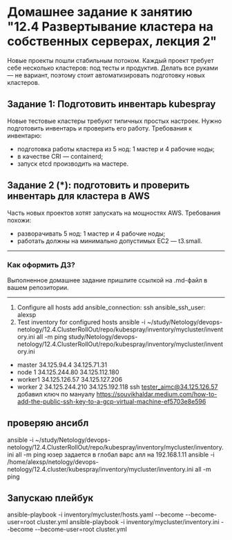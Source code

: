 # Домашнее задание к занятию "12.4 Развертывание кластера на собственных серверах, лекция 2"
Новые проекты пошли стабильным потоком. Каждый проект требует себе несколько кластеров: под тесты и продуктив. Делать все руками — не вариант, поэтому стоит автоматизировать подготовку новых кластеров.

## Задание 1: Подготовить инвентарь kubespray
Новые тестовые кластеры требуют типичных простых настроек. Нужно подготовить инвентарь и проверить его работу. Требования к инвентарю:
* подготовка работы кластера из 5 нод: 1 мастер и 4 рабочие ноды;
* в качестве CRI — containerd;
* запуск etcd производить на мастере.

## Задание 2 (*): подготовить и проверить инвентарь для кластера в AWS
Часть новых проектов хотят запускать на мощностях AWS. Требования похожи:
* разворачивать 5 нод: 1 мастер и 4 рабочие ноды;
* работать должны на минимально допустимых EC2 — t3.small.

---

### Как оформить ДЗ?

Выполненное домашнее задание пришлите ссылкой на .md-файл в вашем репозитории.

---
1. Configure all hosts
add
ansible_connection: ssh 
ansible_ssh_user: alexsp
2. Test inventory for configured hosts
ansible -i ~/study/Netology/devops-netology/12.4.ClusterRollOut/repo/kubespray/inventory/mycluster/inventory.ini all -m ping
study/Netology/devops-netology/12.4.ClusterRollOut/repo/kubespray/inventory/mycluster/inventory.ini
+ master 34.125.94.4                34.125.71.31
+ node 1 34.125.244.80              34.125.112.180
+ worker1 34.125.126.57             34.125.127.206
+ worker 2 34.125.244.210           34.125.192.118
ssh tester_aimc@34.125.126.57
добавил ключ по мануалу
https://souvikhaldar.medium.com/how-to-add-the-public-ssh-key-to-a-gcp-virtual-machine-ef5703e8e596

## проверяю ансибл
ansible -i ~/study/Netology/devops-netology/12.4.ClusterRollOut/repo/kubespray/inventory/mycluster/inventory.ini all -m ping
юзер задается в глобал варс алл
на 192.168.1.11
ansible -i /home/alexsp/netology/devops-netology/12.4.cluster/kubespray/inventory/mycluster/inventory.ini all -m ping

## Запускаю плейбук
ansible-playbook -i inventory/mycluster/hosts.yaml  --become --become-user=root cluster.yml
ansible-playbook -i inventory/mycluster/inventory.ini  --become --become-user=root cluster.yml

